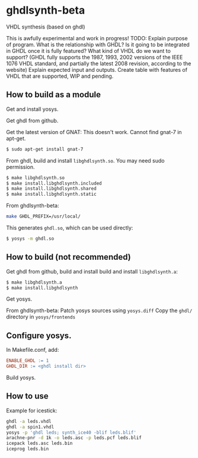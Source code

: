 # ghdlsynth-beta
VHDL synthesis (based on ghdl)

This is awfully experimental and work in progress!
TODO: Explain purpose of program.
What is the relationship with GHDL? Is it going to be integrated in GHDL once it is fully featured?
What kind of VHDL do we want to support? (GHDL fully supports the 1987, 1993, 2002 versions of the IEEE 1076 VHDL standard, and partially the latest 2008 revision, according to the website)
Explain expected input and outputs.
Create table with features of VHDL that are supported, WIP and pending.

## How to build as a module

Get and install yosys.

Get ghdl from github.

Get the latest version of GNAT:
This doesn't work. Cannot find gnat-7 in apt-get.
```sh
$ sudo apt-get install gnat-7
```

From ghdl, build and install `libghdlsynth.so`. You may need sudo permission.
```sh
$ make libghdlsynth.so
$ make install.libghdlsynth.included
$ make install.libghdlsynth.shared
$ make install.libghdlsynth.static
```

From ghdlsynth-beta:

```sh
make GHDL_PREFIX=/usr/local/
```

This generates `ghdl.so`, which can be used directly:

```sh
$ yosys -m ghdl.so
```

## How to build (not recommended)

Get ghdl from github,
build and install
build and install `libghdlsynth.a`:
```sh
$ make libghdlsynth.a
$ make install.libghdlsynth
```

Get yosys.

From ghdlsynth-beta:
Patch yosys sources using `yosys.diff`
Copy the `ghdl/` directory in `yosys/frontends`

## Configure yosys.
In Makefile.conf, add:
```makefile
ENABLE_GHDL := 1
GHDL_DIR := <ghdl install dir>
```

Build yosys.

## How to use

Example for icestick:

```sh
ghdl -a leds.vhdl
ghdl -a spin1.vhdl
yosys -p 'ghdl leds; synth_ice40 -blif leds.blif'
arachne-pnr -d 1k -o leds.asc -p leds.pcf leds.blif
icepack leds.asc leds.bin
iceprog leds.bin
```
